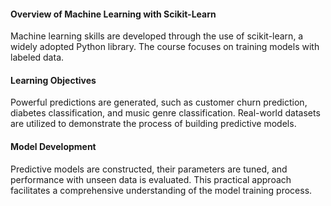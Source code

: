 #### Overview of Machine Learning with Scikit-Learn

Machine learning skills are developed through the use of scikit-learn, a widely adopted Python library. The course focuses on training models with labeled data.

#### Learning Objectives

Powerful predictions are generated, such as customer churn prediction, diabetes classification, and music genre classification. Real-world datasets are utilized to demonstrate the process of building predictive models.

#### Model Development

Predictive models are constructed, their parameters are tuned, and performance with unseen data is evaluated. This practical approach facilitates a comprehensive understanding of the model training process.